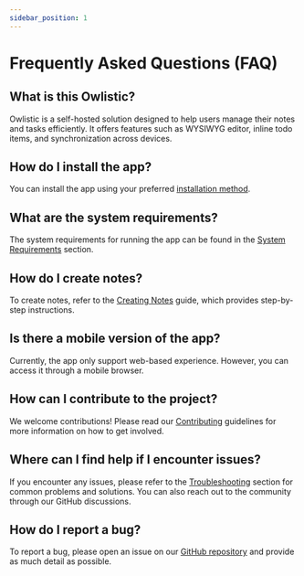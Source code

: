```yaml
---
sidebar_position: 1
---
```


# Frequently Asked Questions (FAQ)

## What is this Owlistic?

Owlistic is a self-hosted solution designed to help users manage their notes and tasks efficiently. It offers features such as WYSIWYG editor, inline todo items, and synchronization across devices.

## How do I install the app?

You can install the app using your preferred [installation method](../installation/).

## What are the system requirements?

The system requirements for running the app can be found in the [System Requirements](../installation/system-requirements.md) section.

## How do I create notes?

To create notes, refer to the [Creating Notes](../usage/creating-notes.md) guide, which provides step-by-step instructions.

## Is there a mobile version of the app?

Currently, the app only support web-based experience. However, you can access it through a mobile browser.

## How can I contribute to the project?

We welcome contributions! Please read our [Contributing](../contributing/pull-requests.md) guidelines for more information on how to get involved.

## Where can I find help if I encounter issues?

If you encounter any issues, please refer to the [Troubleshooting](../troubleshooting/common-issues.md) section for common problems and solutions. You can also reach out to the community through our GitHub discussions.

## How do I report a bug?

To report a bug, please open an issue on our [GitHub repository](https://github.com/owlistic-notes/owlistic/issues) and provide as much detail as possible.
